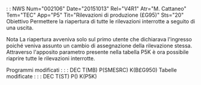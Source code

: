  :  : NWS Num="002106" Date="20151013" Rel="V4R1" Atr="M. Cattaneo" Tem="TEC" App="P5" Tit="Rilevazioni di produzione (£G95)" Sts="20"
Obiettivo
Permettere la riapertura di tutte le rilevazioni interrotte a seguito di una uscita.

Nota
La riapertura avveniva solo sul primo utente che dichiarava l'ingresso poiché veniva assunto un cambio di assegnazione della rilevazione stessa. Attraverso l'apposito parametro presente nella tabella P5K è ora possibile riaprire tutte le rilevazioni interrotte.

Programmi modificati : 
 :  : DEC T(MB) P(SMESRC) K(B£G950)
Tabelle modificate : 
 :  : DEC T(ST) P() K(P5K)
